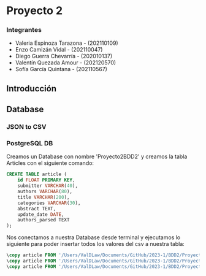 # Proyecto 2

### Integrantes
* Valeria Espinoza Tarazona - (202110109)
* Enzo Camizán Vidal - (202110047)
* Diego Guerra Chevarría - (202010137)
* Valentín Quezada Amour - (202120570)
* Sofía García Quintana - (202110567)

## Introducción

## Database
### JSON to CSV
### PostgreSQL DB
Creamos un Database con nombre 'Proyecto2BDD2' y creamos la tabla Articles con el siguiente comando:
``` sql
CREATE TABLE article (
	id FLOAT PRIMARY KEY,
	submitter VARCHAR(40),
	authors VARCHAR(80),
	title VARCHAR(200),
	categories VARCHAR(30),
	abstract TEXT,
	update_date DATE,
	authors_parsed TEXT
);
```
Nos conectamos a nuestra Database desde terminal y ejecutamos lo siguiente para poder insertar todos los valores del csv a nuestra tabla:
``` sql
\copy article FROM '/Users/ValDLaw/Documents/GitHub/2023-1/BDD2/Proyecto2BDD2/dataset/arxiv-metadata-1.csv' WITH (FORMAT CSV, DELIMITER ',', QUOTE '"', HEADER);
\copy article FROM '/Users/ValDLaw/Documents/GitHub/2023-1/BDD2/Proyecto2BDD2/dataset/arxiv-metadata-2.csv' WITH (FORMAT CSV, DELIMITER ',', QUOTE '"', HEADER);
\copy article FROM '/Users/ValDLaw/Documents/GitHub/2023-1/BDD2/Proyecto2BDD2/dataset/arxiv-metadata-3.csv' WITH (FORMAT CSV, DELIMITER ',', QUOTE '"', HEADER);
```
